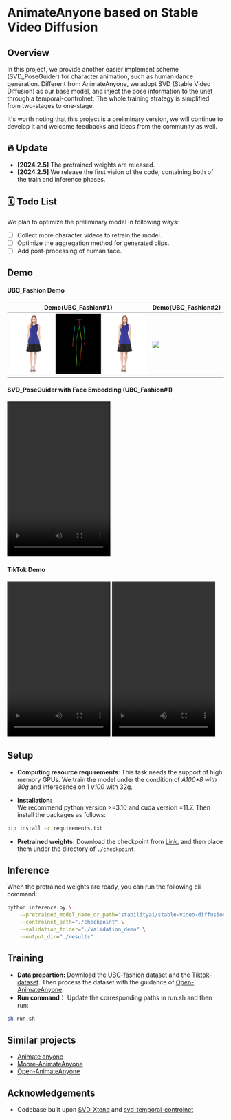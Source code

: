 # AnimateAnyone based on Stable Video Diffusion

## Overview
In this project, we provide another easier implement scheme (SVD_PoseGuider) for character animation, such as human dance generation. Different from AnimateAnyone, we adopt SVD (Stable Video Diffusion) as our base model, and inject the pose information to the unet through a temporal-controlnet. The whole training strategy is simplified from two-stages to one-stage.

It's worth noting that this project is a preliminary version, we will continue to develop it and welcome feedbacks and ideas from the community as well. 

## 🔥 Update
- **[2024.2.5]** The pretrained weights are released.
- **[2024.2.5]** We release the first vision of the code, containing both of the train and inference phases.

## 🗓️ Todo List
We plan to optimize the preliminary model in following ways:
- [ ] Collect more character videos to retrain the model.
- [ ] Optimize the aggregation method for generated clips.
- [ ] Add post-processing of human face.

## Demo
#### UBC_Fashion Demo
| Demo(UBC_Fashion#1)  | Demo(UBC_Fashion#2) |
| ------------- | ------------- |
| ![Input image](assets/ubc1.gif)  | ![](assets/ubc2.gif) |

#### SVD_PoseGuider with Face Embedding (UBC_Fashion#1)
<video width="240" height="360" controls>
 <source src="assets/ubc1_face_enhance.mp4" type="video/mp4">
 <!-- <source src="movie.ogg" type="video/ogg"> -->
 Your browser does not support the video tag.
</video>

#### TikTok Demo
<video width="240" height="360" controls>
 <source src="assets/tiktok1.mp4" type="video/mp4">
 <!-- <source src="movie.ogg" type="video/ogg"> -->
 Your browser does not support the video tag.
</video>

<video width="240" height="360" controls>
 <source src="assets/tiktok2.mp4" type="video/mp4">
 <!-- <source src="movie.ogg" type="video/ogg"> -->
 Your browser does not support the video tag.
</video>



## Setup
- **Computing resource requirements**: This task needs the support of high memory GPUs. We train the model under the condition of  *A100\*8 with 80g* and inferecence on 1 *v100* with 32g.

- **Installation:**  
We recommend python version >=3.10 and cuda version =11.7. Then install the packages as follows:
```bash
pip install -r requirements.txt
```
- **Pretrained weights:** Download the checkpoint from [Link](https://huggingface.co/dddq/SVD_PoseGuider_v1), and then place them under the directory of `./checkpoint`.

## Inference
 When the pretrained weights are ready, you can run the following cli command:
```bash
python inference.py \
    --pretrained_model_name_or_path="stabilityai/stable-video-diffusion-img2vid-xt" \
    --controlnet_path="./checkpoint" \
    --validation_folder="./validation_demo" \
    --output_dir="./results" 
```
 
## Training
- **Data prepartion:**
Download the [UBC-fashion dataset](https://vision.cs.ubc.ca/datasets/fashion/) and the [Tiktok-dataset](https://www.yasamin.page/hdnet_tiktok#h.jr9ifesshn7v). Then process the dataset with the guidance of [Open-AnimateAnyone](https://github.com/guoqincode/Open-AnimateAnyone?tab=readme-ov-file).  
- **Run command：**
Update the corresponding paths in run.sh and then run:
```bash
sh run.sh
```



<!-- ## Notes
- **Focus on Central Object:** The system tends to extract motion features primarily from a central object and, occasionally, from the background. It's best to avoid overly complex motion or obscure objects.
- **Simplicity in Motion:** Stick to motions that svd can handle well without the controlnet. This ensures it will be able to apply the motion. -->

<!-- ## Training
My example training config is configured like this:
```
accelerate launch train_svd.py \
 --pretrained_model_name_or_path="stabilityai/stable-video-diffusion-img2vid" \
 --output_dir="model_out" \
 --csv_path="path-to-your-csv" \
 --video_folder="path-to-your-videos" \
 --depth_folder="path-to-your-depth" \
 --motion_folder="path-to-your-motion" \
 --validation_image_folder="./validation_demo/rgb" \
 --validation_control_folder="./validation_demo/depth" \
 --width=512 \
 --height=512 \
 --learning_rate=2e-5 \
 --per_gpu_batch_size=8 \
 --num_train_epochs=5 \
 --mixed_precision="fp16" \
 --gradient_accumulation_steps=2 \
 --checkpointing_steps=2000 \
 --validation_steps=400 \
 --gradient_checkpointing
``` -->
## Similar projects
- [Animate anyone](https://github.com/HumanAIGC/AnimateAnyone)
- [Moore-AnimateAnyone](https://github.com/MooreThreads/Moore-AnimateAnyone/tree/master)
- [Open-AnimateAnyone](https://github.com/guoqincode/Open-AnimateAnyone?tab=readme-ov-file)


## Acknowledgements
- Codebase built upon [SVD_Xtend](https://github.com/pixeli99/SVD_Xtend) and [svd-temporal-controlnet](https://github.com/CiaraStrawberry/svd-temporal-controlnet)
